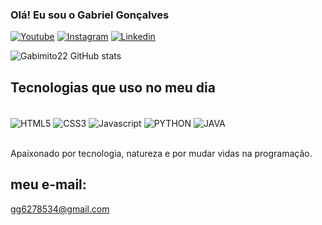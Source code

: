 ### Olá! Eu sou o Gabriel Gonçalves
[![Youtube](https://img.shields.io/badge/YouTube-FF0000?style=for-the-badge&logo=youtube&logoColor=white)](https://www.youtube.com/channel/UC23EyZ3J9ZiPtob8Y4Q2_Dw)
[![Instagram](https://img.shields.io/badge/Instagram-E4405F?style=for-the-badge&logo=instagram&logoColor=white)](https://www.instagram.com/bielmitogg?igsh=MWFtczE4aWVxeDh1MA==)
[![Linkedin](https://img.shields.io/badge/LinkedIn-0077B5?style=for-the-badge&logo=linkedin&logoColor=white)](www.linkedin.com/in/gab-gonçalves-199ba5302)

![Gabimito22 GitHub stats](https://github-readme-stats.vercel.app/api?username=gabimito22&show_icons=true&theme=radical)

## Tecnologias que uso no meu dia  

<div style="display: inline_block"></br>
<img align="center" alt="HTML5" src="https://img.shields.io/badge/HTML5-E34F26?style=for-the-badge&logo=html5&logoColor=white"/>
<img align="center" alt="CSS3" src="https://img.shields.io/badge/CSS3-1572B6?style=for-the-badge&logo=css3&logoColor=white"/>
<img align="center" alt="Javascript" src="https://img.shields.io/badge/JavaScript-323330?style=for-the-badge&logo=javascript&logoColor=F7DF1E"/>
<img align="center" alt="PYTHON" src="https://img.shields.io/badge/Python-14354C?style=for-the-badge&logo=python&logoColor=white"/>
<img align="center" alt="JAVA" src="https://img.shields.io/badge/Java-ED8B00?style=for-the-badge&logo=openjdk&logoColor=white"/>


</div></br>

Apaixonado por tecnologia, natureza e por mudar vidas na programação.

## meu e-mail:
gg6278534@gmail.com
